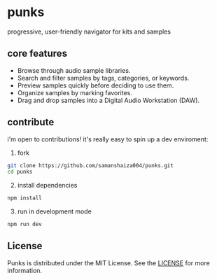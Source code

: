# punks

progressive, user-friendly navigator for kits and samples

## core features

- Browse through audio sample libraries.
- Search and filter samples by tags, categories, or keywords.
- Preview samples quickly before deciding to use them.
- Organize samples by marking favorites.
- Drag and drop samples into a Digital Audio Workstation (DAW).

## contribute

i'm open to contributions! it's really easy to spin up a dev enviroment:

1. fork

```bash
git clone https://github.com/samanshaiza004/punks.git
cd punks
```

2. install dependencies

```bash
npm install
```

3. run in development mode

```bash
npm run dev
```

## License

Punks is distributed under the MIT License. See the [LICENSE](LICENSE) for more information.
